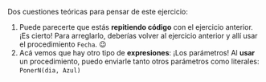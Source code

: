 Dos cuestiones teóricas para pensar de este ejercicio:

1. Puede parecerte que estás **repitiendo código** con el ejercicio anterior. ¡Es cierto! Para arreglarlo, deberías volver al ejercicio anterior y allí usar el procedimiento `Fecha`. :wink:
2. Acá vemos que hay otro tipo de **expresiones**: ¡Los parámetros! Al **usar** un procedimiento, puedo enviarle tanto otros parámetros como literales: `PonerN(dia, Azul)`

